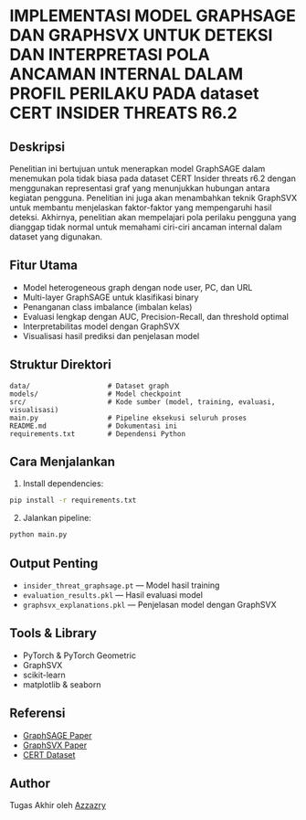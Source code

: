 
# IMPLEMENTASI MODEL GRAPHSAGE DAN GRAPHSVX UNTUK DETEKSI DAN INTERPRETASI POLA ANCAMAN INTERNAL DALAM PROFIL PERILAKU PADA dataset CERT INSIDER THREATS R6.2

## Deskripsi  
Penelitian ini bertujuan untuk menerapkan model GraphSAGE dalam menemukan pola tidak biasa pada dataset CERT Insider threats r6.2 dengan menggunakan representasi graf yang menunjukkan hubungan antara kegiatan pengguna. Penelitian ini juga akan menambahkan teknik GraphSVX untuk membantu menjelaskan faktor-faktor yang mempengaruhi hasil deteksi. Akhirnya, penelitian akan mempelajari pola perilaku pengguna yang dianggap tidak normal untuk memahami ciri-ciri ancaman internal dalam dataset yang digunakan.

## Fitur Utama  
- Model heterogeneous graph dengan node user, PC, dan URL  
- Multi-layer GraphSAGE untuk klasifikasi binary  
- Penanganan class imbalance (imbalan kelas)  
- Evaluasi lengkap dengan AUC, Precision-Recall, dan threshold optimal  
- Interpretabilitas model dengan GraphSVX  
- Visualisasi hasil prediksi dan penjelasan model

## Struktur Direktori  
```
data/                   # Dataset graph    
models/                 # Model checkpoint  
src/                    # Kode sumber (model, training, evaluasi, visualisasi)  
main.py                 # Pipeline eksekusi seluruh proses  
README.md               # Dokumentasi ini  
requirements.txt        # Dependensi Python  
```

## Cara Menjalankan  
1. Install dependencies:  
```bash
pip install -r requirements.txt
```

2. Jalankan pipeline:  
```bash
python main.py
```

## Output Penting  
- `insider_threat_graphsage.pt` — Model hasil training  
- `evaluation_results.pkl` — Hasil evaluasi model  
- `graphsvx_explanations.pkl` — Penjelasan model dengan GraphSVX  

## Tools & Library  
- PyTorch & PyTorch Geometric  
- GraphSVX  
- scikit-learn  
- matplotlib & seaborn  

## Referensi  
- [GraphSAGE Paper](https://cs.stanford.edu/people/jure/pubs/graphsage-nips17.pdf)  
- [GraphSVX Paper](https://arxiv.org/pdf/2104.10482)  
- [CERT Dataset](https://kilthub.cmu.edu/ndownloader/files/24844280)

## Author  
Tugas Akhir oleh [Azzazry](https://github.com/azzazry)